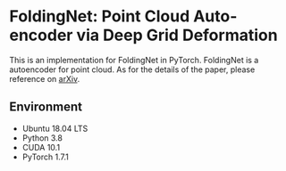 # FoldingNet: Point Cloud Auto-encoder via Deep Grid Deformation

This is an implementation for FoldingNet in PyTorch. FoldingNet is a autoencoder for point cloud. As for the details of the paper, please reference on [arXiv](https://arxiv.org/abs/1712.07262).

## Environment

* Ubuntu 18.04 LTS
* Python 3.8
* CUDA 10.1
* PyTorch 1.7.1
